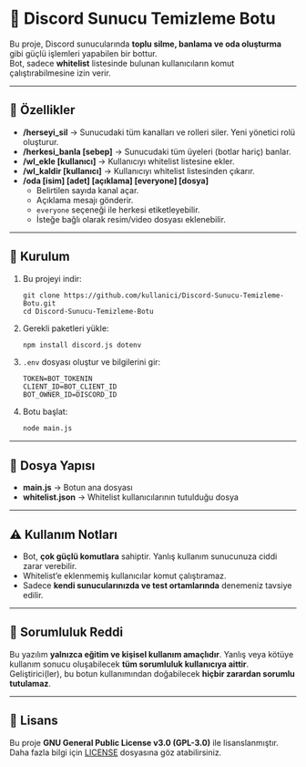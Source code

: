 # 🧹 Discord Sunucu Temizleme Botu

Bu proje, Discord sunucularında **toplu silme, banlama ve oda oluşturma** gibi güçlü işlemleri yapabilen bir bottur.  
Bot, sadece **whitelist** listesinde bulunan kullanıcıların komut çalıştırabilmesine izin verir.  

---

## 🚀 Özellikler
- **/herseyi_sil** → Sunucudaki tüm kanalları ve rolleri siler. Yeni yönetici rolü oluşturur.
- **/herkesi_banla [sebep]** → Sunucudaki tüm üyeleri (botlar hariç) banlar.
- **/wl_ekle [kullanıcı]** → Kullanıcıyı whitelist listesine ekler.
- **/wl_kaldir [kullanıcı]** → Kullanıcıyı whitelist listesinden çıkarır.
- **/oda [isim] [adet] [açıklama] [everyone] [dosya]**  
  - Belirtilen sayıda kanal açar.  
  - Açıklama mesajı gönderir.  
  - `everyone` seçeneği ile herkesi etiketleyebilir.  
  - İsteğe bağlı olarak resim/video dosyası eklenebilir.  

---

## 🔧 Kurulum
1. Bu projeyi indir:
   ```
   git clone https://github.com/kullanici/Discord-Sunucu-Temizleme-Botu.git
   cd Discord-Sunucu-Temizleme-Botu
2. Gerekli paketleri yükle:

   ```bash
   npm install discord.js dotenv
   ```
3. `.env` dosyası oluştur ve bilgilerini gir:

   ```env
   TOKEN=BOT_TOKENIN
   CLIENT_ID=BOT_CLIENT_ID
   BOT_OWNER_ID=DISCORD_ID
   ```
4. Botu başlat:

   ```bash
   node main.js
   ```

---

## 📂 Dosya Yapısı

* **main.js** → Botun ana dosyası
* **whitelist.json** → Whitelist kullanıcılarının tutulduğu dosya

---

## ⚠️ Kullanım Notları

* Bot, **çok güçlü komutlara** sahiptir. Yanlış kullanım sunucunuza ciddi zarar verebilir.
* Whitelist’e eklenmemiş kullanıcılar komut çalıştıramaz.
* Sadece **kendi sunucularınızda ve test ortamlarında** denemeniz tavsiye edilir.

---

## 📜 Sorumluluk Reddi

Bu yazılım **yalnızca eğitim ve kişisel kullanım amaçlıdır**.
Yanlış veya kötüye kullanım sonucu oluşabilecek **tüm sorumluluk kullanıcıya aittir**.
Geliştirici(ler), bu botun kullanımından doğabilecek **hiçbir zarardan sorumlu tutulamaz**.

---

## 📖 Lisans

Bu proje **GNU General Public License v3.0 (GPL-3.0)** ile lisanslanmıştır.
Daha fazla bilgi için [LICENSE](https://www.gnu.org/licenses/gpl-3.0.html) dosyasına göz atabilirsiniz.
